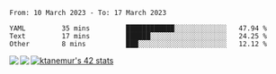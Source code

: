 <!--START_SECTION:waka-->

```text
From: 10 March 2023 - To: 17 March 2023

YAML         35 mins         ████████████░░░░░░░░░░░░░   47.94 %
Text         17 mins         ██████░░░░░░░░░░░░░░░░░░░   24.25 %
Other        8 mins          ███░░░░░░░░░░░░░░░░░░░░░░   12.12 %
```

<!--END_SECTION:waka-->
<a href="https://github.com/anuraghazra/github-readme-stats">
  <img align="left" src="https://github-readme-stats.vercel.app/api?username=Tanesan&count_private=true&show_icons=true" />
<img align="left" src="https://github-readme-stats.vercel.app/api/top-langs/?username=Tanesan" />
</a>

[![ktanemur's 42 stats](https://badge42.vercel.app/api/v2/cl1wslf6s002109l771rng2w8/stats?cursusId=21&coalitionId=62)](https://github.com/JaeSeoKim/badge42)
